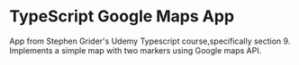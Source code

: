 # TypeScript Google Maps App

App from Stephen Grider's Udemy Typescript course,specifically section 9.
Implements a simple map with two markers using Google maps API.
